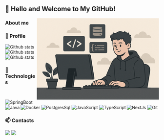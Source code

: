 ## 👋 Hello and Welcome to My GitHub!

<img src="./images/image.png" alt="ilustração de um computador" min-width="400px" max-width="400px" width="400px" align="right">

### About me






### 🪪 Profile
<img
  style="height:120px"
  src="https://github-readme-stats.vercel.app/api/top-langs/?username=TiagoScarpelin&layout=compact&theme=vue-dark"
  alt="Github stats"
/>
<img   
  style="height:120px"
  src="https://github-readme-stats.vercel.app/api?username=TiagoScarpelin&theme=vue-dark&show_icons=true"
  alt="Github stats"
/>
<img
  style="height:120px"
  src="https://github-readme-streak-stats.herokuapp.com/?user=TiagoScarpelin&theme=vue-dark&hide_border=false"
  alt="Github stats"
/>

### 🤖 Technologies

<div style="display: inline_block"><br>
  
  ![SpringBoot](https://img.shields.io/badge/Spring%20Boot-6DB33F?style=for-the-badge&logo=springboot&logoColor=white)
  ![Java](https://img.shields.io/badge/Java-ED8B00?style=for-the-badge&logo=openjdk&logoColor=white)
  ![Docker](https://img.shields.io/badge/docker-257bd6?style=for-the-badge&logo=docker&logoColor=white)
  ![PostgresSql](https://img.shields.io/badge/postgresql-4169e1?style=for-the-badge&logo=postgresql&logoColor=white)
  ![JavaScript](https://img.shields.io/badge/JavaScript-F7DF1E?style=for-the-badge&logo=javascript&logoColor=black)
  ![TypeScript](https://img.shields.io/badge/TypeScript-3178C6?style=for-the-badge&logo=typescript&logoColor=white)
  ![NextJs](https://img.shields.io/badge/next.js-000000?style=for-the-badge&logo=nextdotjs&logoColor=white)
  ![Git](https://img.shields.io/badge/Git-E34F26?style=for-the-badge&logo=git&logoColor=white)
  
</div>

### 📫 Contacts
<div>
  
  <a href = "mailto:tiago.scarpelin02@gmail.com"><img src="https://img.shields.io/badge/-Gmail-%23333?style=for-the-badge&logo=gmail&logoColor=white" target="_blank"></a>
  <a href="https://www.linkedin.com/in/tiagoscarpelin" target="_blank"><img src="https://img.shields.io/badge/-LinkedIn-%230077B5?style=for-the-badge&logo=linkedin&logoColor=white" target="_blank"></a> 
</div>

  <!--
**TiagoScarpelin/TiagoScarpelin** is a ✨ _special_ ✨ repository because its `README.md` (this file) appears on your GitHub profile.

Here are some ideas to get you started:

- 🔭 I’m currently working on ...
- 🌱 I’m currently learning ...
- 👯 I’m looking to collaborate on ...
- 🤔 I’m looking for help with ...
- 💬 Ask me about ...
- 📫 How to reach me: ...
- 😄 Pronouns: ...
- ⚡ Fun fact: ...
-->
       
  
            
  
  
  
          
          
